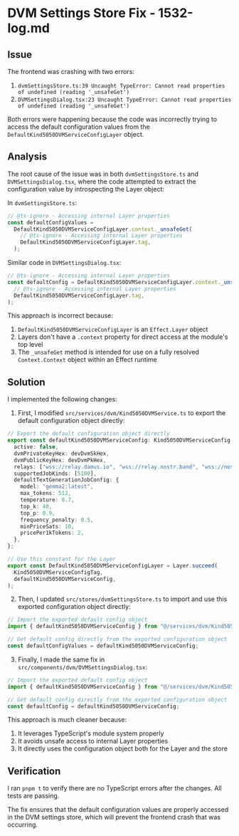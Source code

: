 # DVM Settings Store Fix - 1532-log.md

## Issue

The frontend was crashing with two errors:

1. `dvmSettingsStore.ts:39 Uncaught TypeError: Cannot read properties of undefined (reading '_unsafeGet')`
2. `DVMSettingsDialog.tsx:23 Uncaught TypeError: Cannot read properties of undefined (reading '_unsafeGet')`

Both errors were happening because the code was incorrectly trying to access the default configuration values from the `DefaultKind5050DVMServiceConfigLayer` object.

## Analysis

The root cause of the issue was in both `dvmSettingsStore.ts` and `DVMSettingsDialog.tsx`, where the code attempted to extract the configuration value by introspecting the Layer object:

In `dvmSettingsStore.ts`:

```typescript
// @ts-ignore - Accessing internal Layer properties
const defaultConfigValues =
  DefaultKind5050DVMServiceConfigLayer.context._unsafeGet(
    // @ts-ignore - Accessing internal Layer properties
    DefaultKind5050DVMServiceConfigLayer.tag,
  );
```

Similar code in `DVMSettingsDialog.tsx`:

```typescript
// @ts-ignore - Accessing internal Layer properties
const defaultConfig = DefaultKind5050DVMServiceConfigLayer.context._unsafeGet(
  // @ts-ignore - Accessing internal Layer properties
  DefaultKind5050DVMServiceConfigLayer.tag,
);
```

This approach is incorrect because:

1. `DefaultKind5050DVMServiceConfigLayer` is an `Effect.Layer` object
2. Layers don't have a `.context` property for direct access at the module's top level
3. The `_unsafeGet` method is intended for use on a fully resolved `Context.Context` object within an Effect runtime

## Solution

I implemented the following changes:

1. First, I modified `src/services/dvm/Kind5050DVMService.ts` to export the default configuration object directly:

```typescript
// Export the default configuration object directly
export const defaultKind5050DVMServiceConfig: Kind5050DVMServiceConfig = {
  active: false,
  dvmPrivateKeyHex: devDvmSkHex,
  dvmPublicKeyHex: devDvmPkHex,
  relays: ["wss://relay.damus.io", "wss://relay.nostr.band", "wss://nos.lol"],
  supportedJobKinds: [5100],
  defaultTextGenerationJobConfig: {
    model: "gemma2:latest",
    max_tokens: 512,
    temperature: 0.7,
    top_k: 40,
    top_p: 0.9,
    frequency_penalty: 0.5,
    minPriceSats: 10,
    pricePer1kTokens: 2,
  },
};

// Use this constant for the Layer
export const DefaultKind5050DVMServiceConfigLayer = Layer.succeed(
  Kind5050DVMServiceConfigTag,
  defaultKind5050DVMServiceConfig,
);
```

2. Then, I updated `src/stores/dvmSettingsStore.ts` to import and use this exported configuration object directly:

```typescript
// Import the exported default config object
import { defaultKind5050DVMServiceConfig } from "@/services/dvm/Kind5050DVMService";

// Get default config directly from the exported configuration object
const defaultConfigValues = defaultKind5050DVMServiceConfig;
```

3. Finally, I made the same fix in `src/components/dvm/DVMSettingsDialog.tsx`:

```typescript
// Import the exported default config object
import { defaultKind5050DVMServiceConfig } from "@/services/dvm/Kind5050DVMService";

// Get default config directly from the exported configuration object
const defaultConfig = defaultKind5050DVMServiceConfig;
```

This approach is much cleaner because:

1. It leverages TypeScript's module system properly
2. It avoids unsafe access to internal Layer properties
3. It directly uses the configuration object both for the Layer and the store

## Verification

I ran `pnpm t` to verify there are no TypeScript errors after the changes. All tests are passing.

The fix ensures that the default configuration values are properly accessed in the DVM settings store, which will prevent the frontend crash that was occurring.
